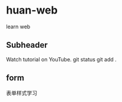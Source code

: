 # huan-web

learn web

## Subheader

Watch tutorial on YouTube.
git status
git add .

## form

表单样式学习

